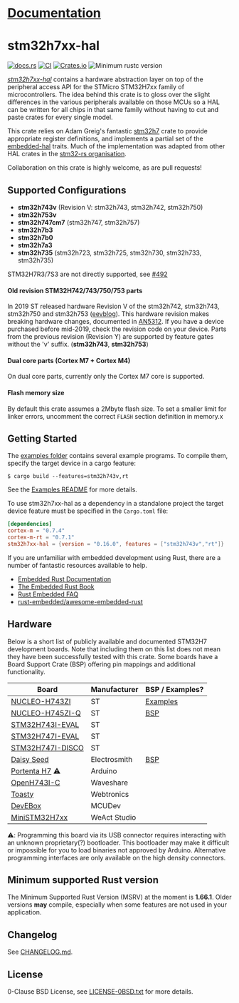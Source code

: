 # [Documentation](https://docs.rs/stm32h7xx-hal)

stm32h7xx-hal
=============

[![docs.rs](https://docs.rs/stm32h7xx-hal/badge.svg)](https://docs.rs/stm32h7xx-hal)
[![CI](https://github.com/stm32-rs/stm32h7xx-hal/workflows/Continuous%20integration/badge.svg)](https://github.com/stm32-rs/stm32h7xx-hal/actions)
[![Crates.io](https://img.shields.io/crates/v/stm32h7xx-hal.svg)](https://crates.io/crates/stm32h7xx-hal)
![Minimum rustc version](https://img.shields.io/badge/rustc-1.66.1+-yellow.svg)

[_stm32h7xx-hal_](https://github.com/stm32-rs/stm32h7xx-hal) contains
a hardware abstraction layer on top of the peripheral access API for
the STMicro STM32H7xx family of microcontrollers. The idea behind this
crate is to gloss over the slight differences in the various
peripherals available on those MCUs so a HAL can be written for all
chips in that same family without having to cut and paste crates for
every single model.

This crate relies on Adam Greig's fantastic [stm32h7][] crate to provide
appropriate register definitions, and implements a partial set of the
[embedded-hal][] traits. Much of the implementation was adapted from
other HAL crates in the [stm32-rs organisation][stm32-rs].

Collaboration on this crate is highly welcome, as are pull requests!


Supported Configurations
------------------------

* __stm32h743v__ (Revision V: stm32h743, stm32h742, stm32h750)
* __stm32h753v__
* __stm32h747cm7__ (stm32h747, stm32h757)
* __stm32h7b3__
* __stm32h7b0__
* __stm32h7a3__
* __stm32h735__ (stm32h723, stm32h725, stm32h730, stm32h733, stm32h735)

STM32H7R3/7S3 are not directly supported, see
[#492](https://github.com/stm32-rs/stm32h7xx-hal/issues/492)

#### Old revision STM32H742/743/750/753 parts

In 2019 ST released hardware Revision V of the stm32h742, stm32h743, stm32h750
and stm32h753 ([eevblog][]). This hardware revision makes breaking hardware
changes, documented in [AN5312][]. If you have a device purchased before
mid-2019, check the revision code on your device. Parts from the previous
revision (Revision Y) are supported by feature gates without the 'v'
suffix. (__stm32h743__, __stm32h753__)

#### Dual core parts (Cortex M7 + Cortex M4)
On dual core parts, currently only the Cortex M7 core is supported.

#### Flash memory size

By default this crate assumes a 2Mbyte flash size. To set a smaller limit for
linker errors, uncomment the correct `FLASH` section definition in memory.x

Getting Started
---------------

The [examples folder](examples/) contains several example programs. To compile
them, specify the target device in a cargo feature:

```
$ cargo build --features=stm32h743v,rt
```

See the [Examples README](examples/README.md) for more details.

To use stm32h7xx-hal as a dependency in a standalone project the
target device feature must be specified in the `Cargo.toml` file:
```toml
[dependencies]
cortex-m = "0.7.4"
cortex-m-rt = "0.7.1"
stm32h7xx-hal = {version = "0.16.0", features = ["stm32h743v","rt"]}
```

If you are unfamiliar with embedded development using Rust, there are
a number of fantastic resources available to help.

- [Embedded Rust Documentation](https://docs.rust-embedded.org/)
- [The Embedded Rust Book](https://docs.rust-embedded.org/book/)
- [Rust Embedded FAQ](https://docs.rust-embedded.org/faq.html)
- [rust-embedded/awesome-embedded-rust](https://github.com/rust-embedded/awesome-embedded-rust)

Hardware
--------

Below is a short list of publicly available and documented STM32H7
development boards. Note that including them on this list does not
mean they have been successfully tested with this crate. Some boards
have a Board Support Crate (BSP) offering pin mappings and additional
functionality.

Board | Manufacturer | BSP / Examples?
---|---|---
[NUCLEO-H743ZI](https://www.st.com/en/evaluation-tools/nucleo-h743zi.html) | ST | [Examples](https://github.com/astraw/nucleo-h743zi)
[NUCLEO-H745ZI-Q](https://www.st.com/en/evaluation-tools/nucleo-h745zi-q.html) | ST | [BSP](https://github.com/antoinevg/nucleo-h745zi)
[STM32H743I-EVAL](https://www.st.com/en/evaluation-tools/stm32h743i-eval.html) | ST |
[STM32H747I-EVAL](https://www.st.com/en/evaluation-tools/stm32h747i-eval.html) | ST |
[STM32H747I-DISCO](https://www.st.com/en/evaluation-tools/stm32h747i-disco.html) | ST |
[Daisy Seed](https://www.electro-smith.com/daisy/daisy) | Electrosmith | [BSP](https://github.com/antoinevg/daisy_bsp)
[Portenta H7](https://store.arduino.cc/portenta-h7) ⚠️ | Arduino |
[OpenH743I-C](https://www.waveshare.com/openh743i-c-standard.htm) | Waveshare |
[Toasty](https://www.tindie.com/products/webtronics/toasty-480mhz-stm32-usb-development-board/) | Webtronics |
[DevEBox](https://item.taobao.com/item.htm?id=601083694791) | MCUDev |
[MiniSTM32H7xx](https://github.com/WeActTC/MiniSTM32H7xx) | WeAct Studio |

⚠️: Programming this board via its USB connector requires interacting with
an unknown proprietary(?) bootloader. This bootloader may make it difficult
or impossible for you to load binaries not approved by Arduino. Alternative
programming interfaces are only available on the high density connectors.

Minimum supported Rust version
------------------------------

The Minimum Supported Rust Version (MSRV) at the moment is **1.66.1**. Older
versions **may** compile, especially when some features are not used in your
application.

Changelog
---------

See [CHANGELOG.md](CHANGELOG.md).


License
-------

0-Clause BSD License, see [LICENSE-0BSD.txt](LICENSE-0BSD.txt) for more details.

[stm32h7]: https://crates.io/crates/stm32h7
[stm32-rs]: https://github.com/stm32-rs
[embedded-hal]: https://github.com/rust-embedded/embedded-hal
[AN5312]: https://www.st.com/resource/en/application_note/dm00609692.pdf
[eevblog]: https://www.eevblog.com/forum/microcontrollers/stm32h7-series-revision-beware-of-the-changes!/
